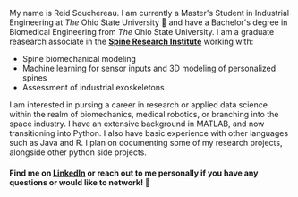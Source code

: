 My name is Reid Souchereau. I am currently a Master's Student in Industrial Engineering at _The_ Ohio State University :chestnut: and have a Bachelor's degree in Biomedical Engineering from _The_ Ohio State University. I am a graduate reasearch associate in the 
__[Spine Research Institute](https://spine.osu.edu/)__ working with:

  - Spine biomechanical modeling
  - Machine learning for sensor inputs and 3D modeling of personalized spines 
  - Assessment of industrial exoskeletons
  
I am interested in pursing a career in research or applied data science within the realm of biomechanics, medical robotics, or branching into the space industry. I have an extensive background in MATLAB, and now transitioning into Python. I also have basic experience with other languages such as Java and R. I plan on documenting some of my research projects, alongside other python side projects.

#### Find me on [LinkedIn](https://www.linkedin.com/in/reid-souchereau-444414151/) or reach out to me personally if you have any questions or would like to network! :handshake:
